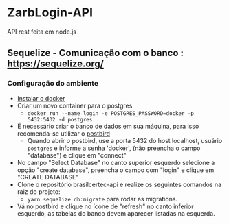 # ZarbLogin-API

API rest feita em node.js

## Sequelize - Comunicação com o banco : https://sequelize.org/

### Configuração do ambiente
* [Instalar o docker](https://docs.docker.com/engine/install/)
* Criar um novo container para o postgres
	* `docker run --name login -e POSTGRES_PASSWORD=docker -p 5432:5432 -d postgres`
* É necessário criar o banco de dados em sua máquina, para isso recomenda-se utilizar o [postbird](https://www.electronjs.org/apps/postbird)
  * Quando abrir o postbird, use a porta 5432 do host localhost, usuário `postgres` e informe a senha 'docker', (não preencha o campo "database") e clique em "connect"
* No campo "Select Database" no canto superior esquerdo selecione a opção "create database", preencha o campo com "login" e clique em "CREATE DATABASE"
* Clone o repositório brasilcertec-api e realize os seguintes comandos na raiz do projeto:
  - `yarn sequelize db:migrate` para rodar as migrations.
* Vá no postbird e clique no ícone de "refresh" no canto inferior esquerdo, as tabelas do banco devem aparecer listadas na esquerda.
